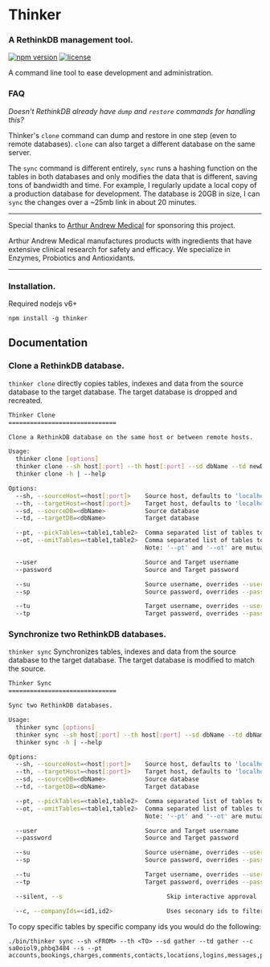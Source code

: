 # Thinker

### A RethinkDB management tool.

[![npm version](https://img.shields.io/npm/v/thinker.svg)](https://www.npmjs.com/package/thinker) [![license](https://img.shields.io/npm/l/thinker.svg)](https://github.com/internalfx/thinker/blob/master/LICENSE)

A command line tool to ease development and administration.

### FAQ

_Doesn't RethinkDB already have `dump` and `restore` commands for handling this?_

Thinker's `clone` command can dump and restore in one step (even to remote databases). `clone` can also target a different database on the same server.

The `sync` command is different entirely, `sync` runs a hashing function on the tables in both databases and only modifies the data that is different, saving tons of bandwidth and time. For example, I regularly update a local copy of a production database for development. The database is 20GB in size, I can `sync` the changes over a ~25mb link in about 20 minutes.

---

Special thanks to [Arthur Andrew Medical](http://www.arthurandrew.com/) for sponsoring this project.

Arthur Andrew Medical manufactures products with ingredients that have extensive clinical research for safety and efficacy. We specialize in Enzymes, Probiotics and Antioxidants.

---

### Installation.

Required nodejs v6+

`npm install -g thinker`

## Documentation

### Clone a RethinkDB database.

`thinker clone` directly copies tables, indexes and data from the source database to the target database. The target database is dropped and recreated.

```bash
Thinker Clone
==============================

Clone a RethinkDB database on the same host or between remote hosts.

Usage:
  thinker clone [options]
  thinker clone --sh host[:port] --th host[:port] --sd dbName --td newDbName
  thinker clone -h | --help

Options:
  --sh, --sourceHost=<host[:port]>    Source host, defaults to 'localhost:21015'
  --th, --targetHost=<host[:port]>    Target host, defaults to 'localhost:21015'
  --sd, --sourceDB=<dbName>           Source database
  --td, --targetDB=<dbName>           Target database

  --pt, --pickTables=<table1,table2>  Comma separated list of tables to copy (whitelist)
  --ot, --omitTables=<table1,table2>  Comma separated list of tables to ignore (blacklist)
                                      Note: '--pt' and '--ot' are mutually exclusive options.

  --user                              Source and Target username
  --password                          Source and Target password

  --su                                Source username, overrides --user
  --sp                                Source password, overrides --password

  --tu                                Target username, overrides --user
  --tp                                Target password, overrides --password
```

### Synchronize two RethinkDB databases.

`thinker sync` Synchronizes tables, indexes and data from the source database to the target database. The target database is modified to match the source.

```bash
Thinker Sync
==============================

Sync two RethinkDB databases.

Usage:
  thinker sync [options]
  thinker sync --sh host[:port] --th host[:port] --sd dbName --td dbName
  thinker sync -h | --help

Options:
  --sh, --sourceHost=<host[:port]>    Source host, defaults to 'localhost:21015'
  --th, --targetHost=<host[:port]>    Target host, defaults to 'localhost:21015'
  --sd, --sourceDB=<dbName>           Source database
  --td, --targetDB=<dbName>           Target database

  --pt, --pickTables=<table1,table2>  Comma separated list of tables to sync (whitelist)
  --ot, --omitTables=<table1,table2>  Comma separated list of tables to ignore (blacklist)
                                      Note: '--pt' and '--ot' are mutually exclusive options.

  --user                              Source and Target username
  --password                          Source and Target password

  --su                                Source username, overrides --user
  --sp                                Source password, overrides --password

  --tu                                Target username, overrides --user
  --tp                                Target password, overrides --password

  --silent, --s                             Skip interactive approval

  --c, --companyIds=<id1,id2>               Uses seconary ids to filter Company Secondary Index from what is synced
```

To copy specific tables by specific company ids you would do the following:

```
./bin/thinker sync --sh <FROM> --th <TO> --sd gather --td gather --c sa0oiol9,phbq3484 --s --pt accounts,bookings,charges,comments,contacts,locations,logins,messages,policies,rooms,templates,users
```
